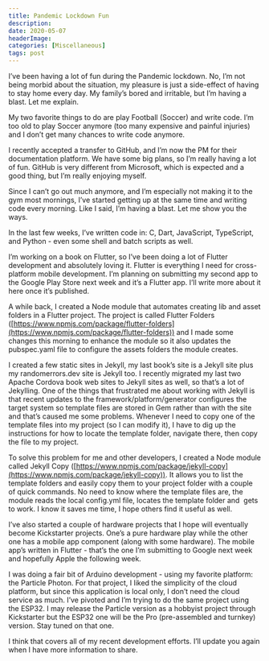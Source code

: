 ```yaml
---
title: Pandemic Lockdown Fun
description: 
date: 2020-05-07
headerImage: 
categories: [Miscellaneous]
tags: post
---
```


I’ve been having a lot of fun during the Pandemic lockdown. No, I’m not being morbid about the situation, my pleasure is just a side-effect of having to stay home every day. My family’s bored and irritable, but I’m having a blast. Let me explain.

My two favorite things to do are play Football (Soccer) and write code. I’m too old to play Soccer anymore (too many expensive and painful injuries) and I don’t get many chances to write code anymore.

I recently accepted a transfer to GitHub, and I’m now the PM for their documentation platform. We have some big plans, so I’m really having a lot of fun. GitHub is very different from Microsoft, which is expected and a good thing, but I’m really enjoying myself.

Since I can’t go out much anymore, and I’m especially not making it to the gym most mornings, I’ve started getting up at the same time and writing code every morning. Like I said, I’m having a blast. Let me show you the ways.

In the last few weeks, I’ve written code in: C, Dart, JavaScript, TypeScript, and Python - even some shell and batch scripts as well.

I’m working on a book on Flutter, so I’ve been doing a lot of Flutter development and absolutely loving it. Flutter is everything I need for cross-platform mobile development. I’m planning on submitting my second app to the Google Play Store next week and it’s a Flutter app. I’ll write more about it here once it’s published. 

A while back, I created a Node module that automates creating lib and asset folders in a Flutter project. The project is called Flutter Folders ([](https://www.npmjs.com/package/flutter-folders)[https://www.npmjs.com/package/flutter-folders](https://www.npmjs.com/package/flutter-folders)) and I made some changes this morning to enhance the module so it also updates the pubspec.yaml file to configure the assets folders the module creates.

I created a few static sites in Jekyll, my last book’s site is a Jekyll site plus my randomerrors.dev site is Jekyll too. I recently migrated my last two Apache Cordova book web sites to Jekyll sites as well, so that’s a lot of Jekylling. One of the things that frustrated me about working with Jekyll is that recent updates to the framework/platform/generator configures the target system so template files are stored in Gem rather than with the site and that’s caused me some problems. Whenever I need to copy one of the template files into my project (so I can modify it), I have to dig up the instructions for how to locate the template folder, navigate there, then copy the file to my project. 

To solve this problem for me and other developers, I created a Node module called Jekyll Copy ([](https://www.npmjs.com/package/jekyll-copy)[https://www.npmjs.com/package/jekyll-copy](https://www.npmjs.com/package/jekyll-copy)). It allows you to list the template folders and easily copy them to your project folder with a couple of quick commands. No need to know where the template files are, the module reads the local config.yml file, locates the template folder and  gets to work. I know it saves me time, I hope others find it useful as well.

I’ve also started a couple of hardware projects that I hope will eventually become Kickstarter projects. One’s a pure hardware play while the other one has a mobile app component (along with some hardware). The mobile app’s written in Flutter - that’s the one I’m submitting to Google next week and hopefully Apple the following week.

I was doing a fair bit of Arduino development - using my favorite platform: the Particle Photon. For that project, I liked the simplicity of the cloud platform, but since this application is local only, I don’t need the cloud service as much. I’ve pivoted and I’m trying to do the same project using the ESP32. I may release the Particle version as a hobbyist project through Kickstarter but the ESP32 one will be the Pro (pre-assembled and turnkey) version. Stay tuned on that one.

I think that covers all of my recent development efforts. I’ll update you again when I have more information to share.